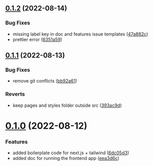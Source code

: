 ## [0.1.2](https://github.com/ykdojo/defaang/compare/v0.1.1...v0.1.2) (2022-08-14)


### Bug Fixes

* missing label key in doc and features issue templates ([47a882c](https://github.com/ykdojo/defaang/commit/47a882c4d8b64ea0e054691ee655e0713b58f318))
* prettier error ([6351a59](https://github.com/ykdojo/defaang/commit/6351a590f2be62594187abda43f6680c55ed9cb5))



## [0.1.1](https://github.com/ykdojo/defaang/compare/v0.1.0...v0.1.1) (2022-08-13)


### Bug Fixes

* remove git conflicts ([bb92a61](https://github.com/ykdojo/defaang/commit/bb92a61bf7c16f9567b4501fe4acf5fabdbf99c4))


### Reverts

* keep pages and styles folder outside src ([393ac9d](https://github.com/ykdojo/defaang/commit/393ac9d47429ad94d376e03f6406fc976c02f003))



# [0.1.0](https://github.com/ykdojo/defaang/compare/6dc05d3033f09ed9c59f53dde9263b4874cafbe7...v0.1.0) (2022-08-12)


### Features

* added boilerplate code for next.js + tailwind ([6dc05d3](https://github.com/ykdojo/defaang/commit/6dc05d3033f09ed9c59f53dde9263b4874cafbe7))
* added doc for running the frontend app ([eea3d6c](https://github.com/ykdojo/defaang/commit/eea3d6cd4590c118d0ce36aeb5f4887999bb0a45))



